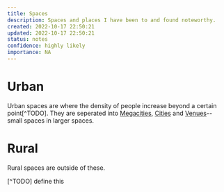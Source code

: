 ```yaml
---
title: Spaces
description: Spaces and places I have been to and found noteworthy.
created: 2022-10-17 22:50:21
updated: 2022-10-17 22:50:21
status: notes
confidence: highly likely
importance: NA
---
```


# Urban
Urban spaces are where the density of people increase beyond a certain point[^TODO]. They are seperated into
[Megacities](/Reviews/Spaces/Urban/Megacities), [Cities](/Reviews/Spaces/Urban/Cities) and [Venues](/Reviews/Spaces/Urban/Venues)-- small spaces in larger spaces.

# Rural
Rural spaces are outside of these.

[^TODO] define this
